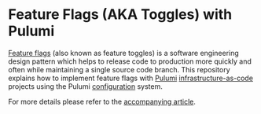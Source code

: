 # Feature Flags (AKA Toggles) with Pulumi

[Feature flags](https://martinfowler.com/articles/feature-toggles.html) (also known as feature toggles) is a software engineering design pattern which helps to release code to production more quickly and often while maintaining a single source code branch. This repository explains how to implement feature flags with [Pulumi](https://www.Pulumi.com/) [infrastructure-as-code](https://en.wikipedia.org/wiki/Infrastructure_as_code) projects using the Pulumi [configuration](https://www.pulumi.com/docs/intro/concepts/config/) system.

For more details please refer to the [accompanying article]().
